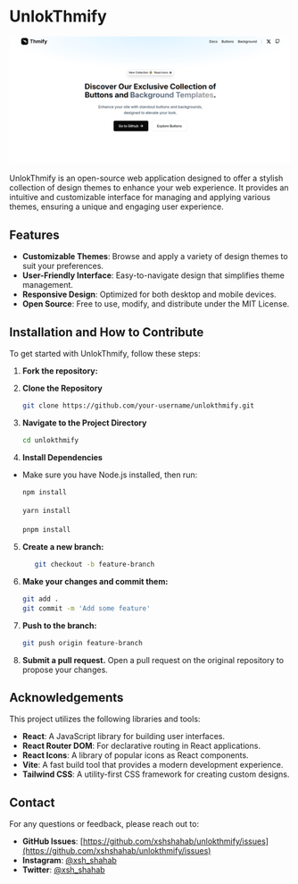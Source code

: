 # UnlokThmify

![UnlokThmify Theme](https://github.com/workmdirfan29/unlokthmify/blob/main/public/Banner.png)

UnlokThmify is an open-source web application designed to offer a stylish collection of design themes to enhance your web experience. It provides an intuitive and customizable interface for managing and applying various themes, ensuring a unique and engaging user experience.

## Features

- **Customizable Themes**: Browse and apply a variety of design themes to suit your preferences.
- **User-Friendly Interface**: Easy-to-navigate design that simplifies theme management.
- **Responsive Design**: Optimized for both desktop and mobile devices.
- **Open Source**: Free to use, modify, and distribute under the MIT License.

## Installation and How to Contribute

To get started with UnlokThmify, follow these steps:

1. **Fork the repository:**

2. **Clone the Repository**

   ```bash
   git clone https://github.com/your-username/unlokthmify.git
   ```

3. **Navigate to the Project Directory**

   ```bash
   cd unlokthmify
   ```

4. **Install Dependencies**

- Make sure you have Node.js installed, then run:
  ```bash
  npm install
 
  yarn install
 
  pnpm install
  ```

5. **Create a new branch:**

   ```bash
      git checkout -b feature-branch
   ```

6. **Make your changes and commit them:**
   ```bash
   git add .
   git commit -m 'Add some feature'
   ```
7. **Push to the branch:**
   ```bash
   git push origin feature-branch
   ```
8. **Submit a pull request.** Open a pull request on the original repository to propose your changes.

## Acknowledgements

This project utilizes the following libraries and tools:

- **React**: A JavaScript library for building user interfaces.
- **React Router DOM**: For declarative routing in React applications.
- **React Icons**: A library of popular icons as React components.
- **Vite**: A fast build tool that provides a modern development experience.
- **Tailwind CSS**: A utility-first CSS framework for creating custom designs.

## Contact

For any questions or feedback, please reach out to:

- **GitHub Issues**: [https://github.com/xshshahab/unlokthmify/issues](https://github.com/xshshahab/unlokthmify/issues)
- **Instagram**: [@xsh_shahab](https://instagram.com/xsh_shahab)
- **Twitter**: [@xsh_shahab](https://twitter.com/xsh_shahab)
